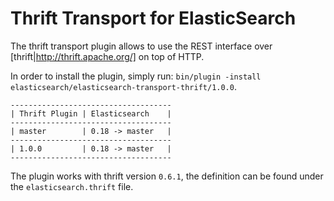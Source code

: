 Thrift Transport for ElasticSearch
==================================

The thrift transport plugin allows to use the REST interface over [thrift|http://thrift.apache.org/] on top of HTTP.

In order to install the plugin, simply run: `bin/plugin -install elasticsearch/elasticsearch-transport-thrift/1.0.0`.

    ------------------------------------
    | Thrift Plugin | Elasticsearch    |
    ------------------------------------
    | master        | 0.18 -> master   |
    ------------------------------------
    | 1.0.0         | 0.18 -> master   |
    ------------------------------------

The plugin works with thrift version `0.6.1`, the definition can be found under the `elasticsearch.thrift` file.

